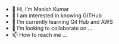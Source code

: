 - 👋 Hi, I’m Manish Kumar
- 👀 I am interested in knowing GITHub
- 🌱 I’m currently learning Git Hub and AWS
- 💞️ I’m looking to collaborate on ...
- 📫 How to reach me ...

<!---
manishkr2312/manishkr2312 is a ✨ special ✨ repository because its `README.md` (this file) appears on your GitHub profile.
You can click the Preview link to take a look at your changes.
--->
